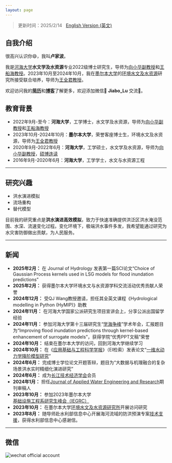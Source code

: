 ```yaml
---
layout: page
---
```


> 更新时间：2025/2/14 &nbsp; [English Version (英文)](https://lujiabo98.github.io/file/index_en/)

## 自我介绍

很高兴认识你😄，我叫**卢家波**。

我是[河海大学](https://www.hhu.edu.cn/)**水文学及水资源**专业2022级博士研究生，导师为[向小华副教授](https://jszy.hhu.edu.cn/xxh/)和[王船海教授](https://jszy.hhu.edu.cn/wch/)。2023年10月至2024年10月，我在[墨尔本大学](https://www.unimelb.edu.au/)的[环境水文及水资源](https://infrastructure.eng.unimelb.edu.au/research/water)研究所接受联合培养，导师为[王全君教授](https://findanexpert.unimelb.edu.au/profile/241-q-j-wang)。

欢迎访问我的[**简历**](https://lujiabo98.github.io/file/CV_JiaboLu_zh.pdf)和[**博客**](https://blog.csdn.net/weixin_43012724?type=blog)了解更多，欢迎添加微信💬 **Jiabo_Lu** 交流🤝。

## 教育背景

- 2022年9月-至今：**河海大学**，工学博士，水文学及水资源，导师为[向小华副教授](https://jszy.hhu.edu.cn/xxh/)和[王船海教授](https://jszy.hhu.edu.cn/wch/)
- 2023年10月-2024年10月：**墨尔本大学**，荣誉客座博士生，环境水文及水资源，导师为[王全君教授](https://findanexpert.unimelb.edu.au/profile/241-q-j-wang)
- 2020年9月-2022年6月：**河海大学**，工学硕士，水文学及水资源，导师为[向小华副教授](https://jszy.hhu.edu.cn/xxh/)，[硕博连读](https://gs.hhu.edu.cn/2022/0621/c3517a238491/page.htm)
- 2016年9月-2020年6月：**河海大学**，工学学士，水文与水资源工程

---

## 研究兴趣

- 洪水演进模拟
- 流场重构
- 替代模型

目前我的研究重点是**洪水演进高效模拟**，致力于快速准确提供洪泛区洪水淹没范围、水深、流速变化过程。变化环境下，极端洪水事件多发，我希望能通过研究为水灾害防御做出贡献，为人民服务。

---

## 新闻

- **2025年2月：** 在 Journal of Hydrology 发表第一篇SCI论文“Choice of Gaussian Process kernels used in LSG models for flood inundation predictions”
- **2025年2月：** 获得墨尔本大学环境水文与水资源学科交流活动优秀贡献人荣誉
- **2024年12月：** 受QJ Wang教授邀请，担任其全英文课程《Hydrological modelling in Python (HyMIP)》助教
- **2024年11月：** 在河海大学国家公派研究生项目宣讲会上，分享公派出国留学经验
- **2024年11月：** 参加河海大学第十三届研究生“[学海争峰](https://mp.weixin.qq.com/s/cDz5eRM37XqrHK-ksNk_mA)”学术年会，汇报题目为“Improving flood inundation predictions through kernel-based enhancement of surrogate models”，获得学院“优秀PPT文稿”荣誉
- **2024年10月：** 结束在墨尔本大学的访问，回到河海大学继续学习
- **2024年10月：** 在《[应用基础与工程科学学报](http://www.jbse.net/index.htm)》（EI检索）发表论文“[一维水动力学降阶模型研究](http://www.jbse.net/article/doi/10.16058/j.issn.1005-0930.2024.05.004)”
- **2024年6月：** 完成博士学位论文开题答辩，题目为“大数据与机理融合的复杂场景洪水实时精细化演进研究”
- **2024年6月：** 成为[长江技术经济学会](http://www.cjxh.org.cn/)会员
- **2024年1月：** 担任[Journal of Applied Water Engineering and Research](https://www.tandfonline.com/journals/tjaw20)期刊审稿人
- **2023年10月：** 参加2023年墨尔本大学[基础设施工程系研究生峰会（IEGRC）](https://blogs.unimelb.edu.au/gies/) 
- **2023年10月：** 在墨尔本大学[环境水文及水资源研究所](https://infrastructure.eng.unimelb.edu.au/hydrology)开展访问研究
- **2023年8月：** 随导师赴水利部信息中心开展海河流域的防洪预演专案[技术支援](https://shxy.hhu.edu.cn/post/3973)，获得水利部信息中心感谢信。

---

## 微信

![wechat official account](https://lujiabo98.github.io/images/wechat_personal_account.png)